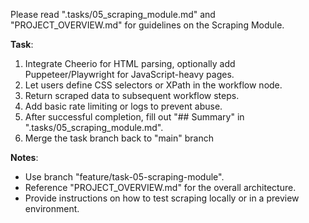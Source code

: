 Please read ".tasks/05_scraping_module.md" and "PROJECT_OVERVIEW.md" for guidelines on the Scraping Module.

**Task**:
1. Integrate Cheerio for HTML parsing, optionally add Puppeteer/Playwright for JavaScript-heavy pages.
2. Let users define CSS selectors or XPath in the workflow node.
3. Return scraped data to subsequent workflow steps.
4. Add basic rate limiting or logs to prevent abuse.
5. After successful completion, fill out "## Summary" in ".tasks/05_scraping_module.md".
6. Merge the task branch back to "main" branch

**Notes**:
- Use branch "feature/task-05-scraping-module".
- Reference "PROJECT_OVERVIEW.md" for the overall architecture.
- Provide instructions on how to test scraping locally or in a preview environment.
